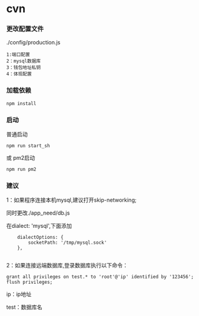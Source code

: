 # cvn


### 更改配置文件

 ./config/production.js
 
 ```
 1:端口配置
 2：mysql数据库
 3：钱包地址私钥
 4：体现配置
 
```

### 加载依赖

    npm install


### 启动

普通启动

    npm run start_sh 
或 pm2启动

    npm run pm2







### 建议

1：如果程序连接本机mysql,建议打开skip-networking;

同时更改./app_need/db.js 

在dialect: 'mysql',下面添加
    
```
    dialectOptions: {
        socketPath: '/tmp/mysql.sock'
    },
    
```
    
    
2：如果连接远端数据库,登录数据库执行以下命令：
    
    grant all privileges on test.* to 'root'@'ip' identified by '123456';
    flush privileges;

 ip：ip地址 

 test：数据库名
